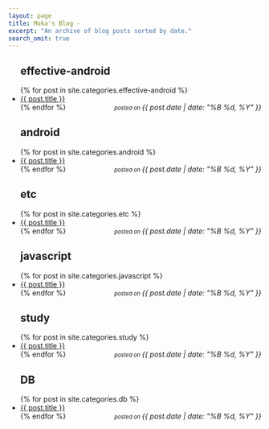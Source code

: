 ```yaml
---
layout: page
title: Moka's Blog - 
excerpt: "An archive of blog posts sorted by date."
search_omit: true
---
```

<ul class="post-list">

<h2 id="effective-android">effective-android</h2>
{% for post in site.categories.effective-android %}
<li>
    <article>
        <a href="{{ post.url | prepend: site.baseurl }}">{{ post.title }} 
            <em class="entry-date" style="float: right;"><br>
                <span style="font-size: 11px">posted on </span>
                <time datetime="{{ post.date | date_to_xmlschema }}">
                    {{ post.date | date: "%B %d, %Y" }}
                </time>
            </em>
        </a>
    </article>
</li>
{% endfor %}

<h2 id="android">android</h2>
{% for post in site.categories.android %} 
<li>
    <article>
        <a href="{{ post.url | prepend: site.baseurl }}">{{ post.title }} 
            <em class="entry-date" style="float: right;"><br>
                <span style="font-size: 11px">posted on </span>
                <time datetime="{{ post.date | date_to_xmlschema }}">
                    {{ post.date | date: "%B %d, %Y" }}
                </time>
            </em>
        </a>
    </article>
</li>
{% endfor %}

<h2 id="etc">etc</h2>
{% for post in site.categories.etc %} 
<li>
    <article>
        <a href="{{ post.url | prepend: site.baseurl }}">{{ post.title }} 
            <em class="entry-date" style="float: right;"><br>
                <span style="font-size: 11px">posted on </span>
                <time datetime="{{ post.date | date_to_xmlschema }}">
                    {{ post.date | date: "%B %d, %Y" }}
                </time>
            </em>
        </a>
    </article>
</li>
{% endfor %}

<h2 id="javascript">javascript</h2>
{% for post in site.categories.javascript %} 
<li>
    <article>
        <a href="{{ post.url | prepend: site.baseurl }}">{{ post.title }} 
            <em class="entry-date" style="float: right;"><br>
                <span style="font-size: 11px">posted on </span>
                <time datetime="{{ post.date | date_to_xmlschema }}">
                    {{ post.date | date: "%B %d, %Y" }}
                </time>
            </em>
        </a>
    </article>
</li>
{% endfor %}

<h2 id="study">study</h2>
{% for post in site.categories.study %} 
<li>
    <article>
        <a href="{{ post.url | prepend: site.baseurl }}">{{ post.title }} 
            <em class="entry-date" style="float: right;"><br>
                <span style="font-size: 11px">posted on </span>
                <time datetime="{{ post.date | date_to_xmlschema }}">
                    {{ post.date | date: "%B %d, %Y" }}
                </time>
            </em>
        </a>
    </article>
</li>
{% endfor %}

<h2 id="db">DB</h2>
{% for post in site.categories.db %} 
<li>
    <article>
        <a href="{{ post.url | prepend: site.baseurl }}">{{ post.title }} 
            <em class="entry-date" style="float: right;"><br>
                <span style="font-size: 11px">posted on </span>
                <time datetime="{{ post.date | date_to_xmlschema }}">
                    {{ post.date | date: "%B %d, %Y" }}
                </time>
            </em>
        </a>
    </article>
</li>
{% endfor %}
</ul>
